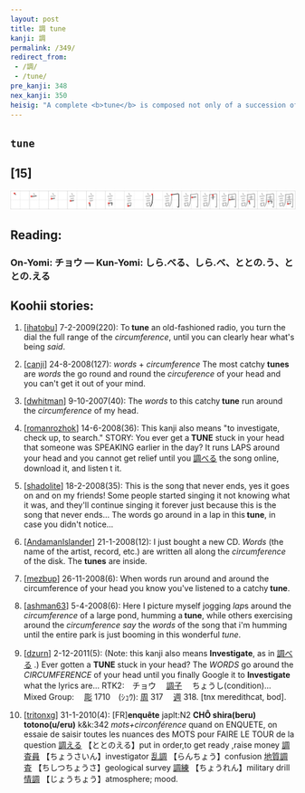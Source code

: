 ```yaml
---
layout: post
title: 調 tune
kanji: 調
permalink: /349/
redirect_from:
 - /調/
 - /tune/
pre_kanji: 348
nex_kanji: 350
heisig: "A complete <b>tune</b> is composed not only of a succession of notes but also of one <i>lap</i> of the <i>words</i> that go with it."
---
```


## `tune`

## [15]

<div class="stroke"><img src="../images/E8AABF.png" /></div>

## Reading:

### On-Yomi: チョウ &mdash; Kun-Yomi: しら.べる、しら.べ、ととの.う、ととの.える

## Koohii stories:

1) [<a href="http://kanji.koohii.com/profile/ihatobu">ihatobu</a>] 7-2-2009(220): To<strong> tune</strong> an old-fashioned radio, you turn the dial the full range of the <em>circumference</em>, until you can clearly hear what&#039;s being <em>said</em>. 

2) [<a href="http://kanji.koohii.com/profile/canji">canji</a>] 24-8-2008(127): <em>words </em> + <em> circumference</em> The most catchy <strong>tunes</strong> are <em>words</em> the go round and round the <em>circuference</em> of your head and you can&#039;t get it out of your mind. 

3) [<a href="http://kanji.koohii.com/profile/dwhitman">dwhitman</a>] 9-10-2007(40): The <em>words</em> to this catchy<strong> tune</strong> run around the <em>circumference</em> of my head. 

4) [<a href="http://kanji.koohii.com/profile/romanrozhok">romanrozhok</a>] 14-6-2008(36): This kanji also means &quot;to investigate, check up, to search.&quot; STORY: You ever get a<strong> TUNE</strong> stuck in your head that someone was SPEAKING earlier in the day? It runs LAPS around your head and you cannot get relief until you   <a href="http://jisho.org/kanji/details/調べる">調べる</a>   the song online, download it, and listen t it. 

5) [<a href="http://kanji.koohii.com/profile/shadolite">shadolite</a>] 18-2-2008(35): This is the song that never ends, yes it goes on and on my friends! Some people started singing it not knowing what it was, and they&#039;ll continue singing it forever just because this is the song that never ends... The words go around in a lap in this<strong> tune</strong>, in case you didn&#039;t notice... 

6) [<a href="http://kanji.koohii.com/profile/AndamanIslander">AndamanIslander</a>] 21-1-2008(12): I just bought a new CD. <em>Words</em> (the name of the artist, record, etc.) are written all along the <em>circumference</em> of the disk. The <strong>tunes</strong> are inside. 

7) [<a href="http://kanji.koohii.com/profile/mezbup">mezbup</a>] 26-11-2008(6): When words run around and around the circumference of your head you know you&#039;ve listened to a catchy<strong> tune</strong>. 

8) [<a href="http://kanji.koohii.com/profile/ashman63">ashman63</a>] 5-4-2008(6): Here I picture myself jogging <em>lap</em>s around the <em>circumference</em> of a large pond, humming a<strong> tune</strong>, while others exercising around the <em>circumference</em> <em>say</em> the <em>words</em> of the song that i&#039;m humming until the entire park is just booming in this wonderful <em>tune</em>. 

9) [<a href="http://kanji.koohii.com/profile/dzurn">dzurn</a>] 2-12-2011(5): (Note: this kanji also means <strong>Investigate</strong>, as in   <a href="http://jisho.org/kanji/details/調べる">調べる</a>  .) Ever gotten a <strong>TUNE</strong> stuck in your head? The <em>WORDS</em> go around the <em>CIRCUMFERENCE</em> of your head until you finally Google it to <strong>Investigate</strong> what the lyrics are... RTK2:　チョウ　  <a href="http://jisho.org/kanji/details/調子">調子</a>  　ちょうし(condition)…　Mixed Group:　  <a href="http://jisho.org/kanji/details/彫">彫</a>  1710　(ｼｭｳ):   <a href="http://jisho.org/kanji/details/周">周</a>  317　  <a href="http://jisho.org/kanji/details/週">週</a>  318. [tnx meredithcat, bod]. 

10) [<a href="http://kanji.koohii.com/profile/tritonxg">tritonxg</a>] 31-1-2010(4): [FR]<strong>enquête</strong> japlt:N2 <strong> CHÔ shira(beru) totono(u/eru)</strong> k&amp;k:342 <em>mots+circonférence</em> quand on ENQUETE, on essaie de saisir toutes les nuances des MOTS pour FAIRE LE TOUR de la question   <a href="http://jisho.org/kanji/details/調える">調える</a>  【ととのえる】put in order,to get ready ,raise money  <a href="http://jisho.org/kanji/details/調査員">調査員</a>  【ちょうさいん】investigator  <a href="http://jisho.org/kanji/details/乱調">乱調</a>  【らんちょう】confusion  <a href="http://jisho.org/kanji/details/地質調査">地質調査</a>  【ちしつちょうさ】geological survey  <a href="http://jisho.org/kanji/details/調練">調練</a>  【ちょうれん】military drill  <a href="http://jisho.org/kanji/details/情調">情調</a>  【じょうちょう】atmosphere; mood. 
